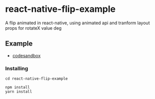# react-native-flip-example
A flip animated in react-native, using animated api and tranform layout props for rotateX value deg

## Example
* [codesandbox](https://codesandbox.io/embed/k9wwkwj45r?fontsize=14)

### Installing

```
cd react-native-flip-example

npm install
yarn install
```
